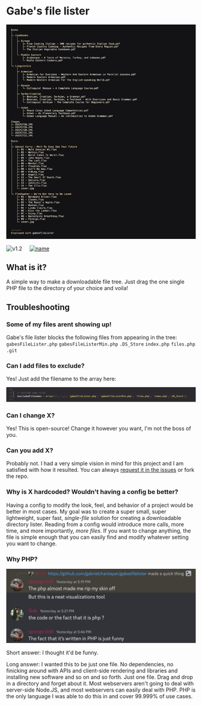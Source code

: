 # Gabe's file lister

![example image](img/head.png)

![v1.2](https://img.shields.io/badge/Version-1.2-blue)     [![name](https://img.shields.io/badge/Changelog-brightgreen)](CHANGELOG.MD)

## What is it?
A simple way to make a downloadable file tree. Just drag the one single PHP file to the directory of your choice and voila!

## Troubleshooting
### Some of my files arent showing up!
Gabe's file lister blocks the following files from appearing in the tree: `gabesFileLister.php` `gabesFileListerMin.php` `.DS_Store` `index.php` `files.php` `.git`

### Can I add files to exclude?
Yes! Just add the filename to the array here:

![Line 52, buddy](img/exclude.png)

### Can I change X?
Yes! This is open-source! Change it however you want, I'm not the boss of you.

### Can you add X?
Probably not. I had a very simple vision in mind for this project and I am satisfied with how it resulted. You can always [request it in the issues](https://github.com/gabrielchantayan/gabesfilelister/issues) or fork the repo. 

### Why is X hardcoded? Wouldn't having a config be better?
Having a config to modify the look, feel, and behavior of a project would be better in most cases. My goal was to create a super small, super lightweight, super fast, *single-file* solution for creating a downloadable directory lister. Reading from a config would introduce more calls, more time, and more importantly, *more files*. If you want to change anything, the file is simple enough that you can easily find and modify whatever setting you want to change.

### Why PHP?
![My friend asking why I wrote it in PHP](img/whyPHP.png)

Short answer: I thought it'd be funny.

Long answer: I wanted this to be just one file. No dependencies, no finicking around with APIs and client-side rendering and libraries and installing new software and so on and so forth. Just one file. Drag and drop in a directory and forget about it. Most webservers aren't going to deal with server-side Node.JS, and most webservers can easily deal with PHP. PHP is the only language I was able to do this in and cover 99.999% of use cases. 